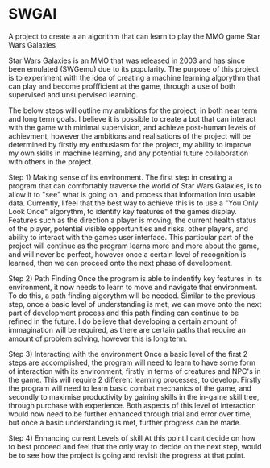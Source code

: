 # SWGAI
A project to create a an algorithm that can learn to play the MMO game Star Wars Galaxies

Star Wars Galaxies is an MMO that was released in 2003 and has since been emulated (SWGemu) due to its popularity. The purpose of this project is to experiment with the idea of creating a machine learning algorythm that can play and become proffficient at the game, through a use of both supervised and unsupervised learning.

The below steps will outline my ambitions for the project, in both near term and long term goals. I believe it is possible to create a bot that can interact with the game with minimal supervision, and achieve post-human levels of achievment, however the ambitions and realisations of the project will be determined by firstly my enthusiasm for the project, my ability to improve my own skills in machine learning, and any potential future collaboration with others in the project.

Step 1) Making sense of its environment.
The first step in creating a program that can comfortably traverse the world of Star Wars Galaxies, is to allow it to "see" what is going on, and process that information into usable data. Currently, I feel that the best way to achieve this is to use a "You Only Look Once" algorythm, to identify key features of the games display. Features such as the direction a player is moving, the current health status of the player, potential visible opportunities and risks, other players, and ability to interact with the games user interface. This particular part of the project will continue as the program learns more and more about the game, and will never be perfect, however once a certain level of recognition is learned, then we can proceed onto the next phase of development.

Step 2) Path Finding
Once the program is able to indentify key features in its environment, it now needs to learn to move and navigate that environment. To do this, a path finding algorythm will be needed. Similar to the previous step, once a basic level of understanding is met, we can move onto the next part of development process and this path finding can continue to be refined in the future. I do believe that developing a certain amount of immagination will be required, as there are certain paths that require an amount of problem solving, however this is long term.

Step 3) Interacting with the environment
Once a basic level of the first 2 steps are accomplished, the program will need to learn to have some form of interaction with its environment, firstly in terms of creatures and NPC's in the game. This will require 2 different learning processes, to develop. Firstly the program will need to learn basic combat mechanics of the game, and secondly to maximise productivity by gaining skills in the in-game skill tree, through purchase with experience. Both aspects of this level of interaction would now need to be further enhanced through trial and error over time, but once a basic understanding is met, further progress can be made.

Step 4) Enhancing current Levels of skill
At this point I cant decide on how to best proceed and feel that the only way to decide on the next step, would be to see how the project is going and revisit the progress at that point.
